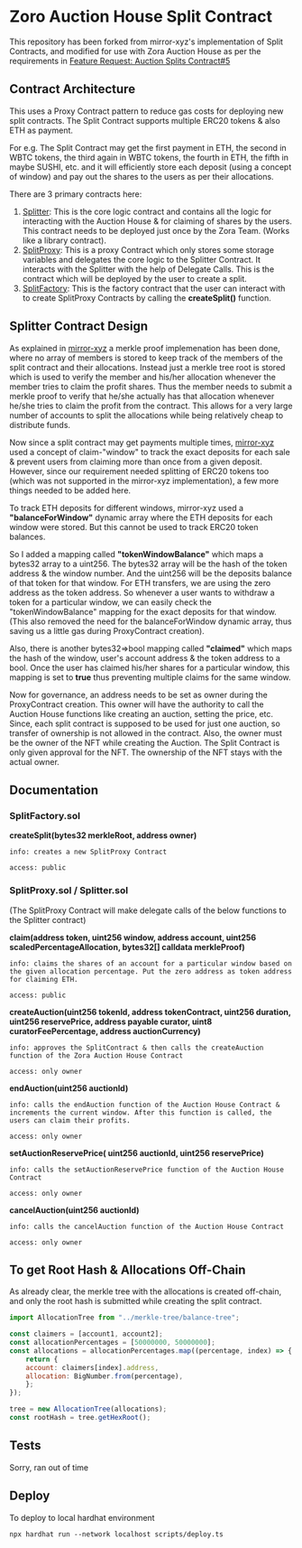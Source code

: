 # Zoro Auction House Split Contract

This repository has been forked from mirror-xyz's implementation of Split Contracts, and modified for use with Zora Auction House as per the requirements in [Feature Request: Auction Splits Contract#5](https://github.com/ourzora/auction-house/issues/5)

## Contract Architecture
This uses a Proxy Contract pattern to reduce gas costs for deploying new split contracts. The Split Contract supports multiple ERC20 tokens & also ETH as payment. 

For e.g. The Split Contract may get the first payment in ETH, the second in WBTC tokens, the third again in WBTC tokens, the fourth in ETH, the fifth in maybe SUSHI, etc. and it will efficiently store each deposit (using a concept of window) and pay out the shares to the users as per their allocations.

There are 3 primary contracts here:
1. [Splitter](): This is the core logic contract and contains all the logic for interacting with the Auction House & for claiming of shares by the users. This contract needs to be deployed just once by the Zora Team. (Works like a library contract).
2. [SplitProxy](): This is a proxy Contract which only stores some storage variables and delegates the core logic to the Splitter Contract. It interacts with the Splitter with the help of Delegate Calls. This is the contract which will be deployed by the user to create a split.
3. [SplitFactory](): This is the factory contract that the user can interact with to create SplitProxy Contracts by calling the <strong>createSplit()</strong> function.

## Splitter Contract Design 
As explained in [mirror-xyz](https://dev.mirror.xyz/V_7Jp1hy_g8bz-J1B4Wb5KYSmj5Lt4W7q7cw0noxJsU) a merkle proof implemenation has been done, where no array of members is stored to keep track of the members of the split contract and their allocations. Instead just a merkle tree root is stored which is used to verify the member and his/her allocation whenever the member tries to claim the profit shares. Thus the member needs to submit a merkle proof to verify that he/she actually has that allocation whenever he/she tries to claim the profit from the contract. This allows for a very large number of accounts to split the allocations while being relatively cheap to distribute funds.

Now since a split contract may get payments multiple times, [mirror-xyz](https://dev.mirror.xyz/V_7Jp1hy_g8bz-J1B4Wb5KYSmj5Lt4W7q7cw0noxJsU) used a concept of claim-"window" to track the exact deposits for each sale & prevent users from claiming more than once from a given deposit. However, since our requirement needed splitting of ERC20 tokens too (which was not supported in the mirror-xyz implementation), a few more things needed to be added here.

To track ETH deposits for different windows, mirror-xyz used a <strong>"balanceForWindow"</strong> dynamic array where the ETH deposits for each window were stored. But this cannot be used to track ERC20 token balances. 

So I added a mapping called <strong>"tokenWindowBalance"</strong> which maps a bytes32 array to a uint256. The bytes32 array will be the hash of the token address & the window number. And the uint256 will be the deposits balance of that token for that window. For ETH transfers, we are using the zero address as the token address. So whenever a user wants to withdraw a token for a particular window, we can easily check the "tokenWindowBalance" mapping for the exact deposits for that window. (This also removed the need for the balanceForWindow dynamic array, thus saving us a little gas during ProxyContract creation).

Also, there is another bytes32=>bool mapping called <strong>"claimed"</strong> which maps the hash of the window, user's account address & the token address to a bool. Once the user has claimed his/her shares for a particular window, this mapping is set to <strong>true</strong> thus preventing multiple claims for the same window.

Now for governance, an address needs to be set as owner during the ProxyContract creation. This owner will have the authority to call the Auction House functions like creating an auction, setting the price, etc. Since, each split contract is supposed to be used for just one auction, so transfer of ownership is not allowed in the contract.
Also, the owner must be the owner of the NFT while creating the Auction. The Split Contract is only given approval for the NFT. The ownership of the NFT stays with the actual owner.



## Documentation
### SplitFactory.sol
<strong>createSplit(bytes32 merkleRoot, address owner)</strong>
```
info: creates a new SplitProxy Contract

access: public
```

### SplitProxy.sol / Splitter.sol
(The SplitProxy Contract will make delegate calls of the below functions to the Splitter contract)

<strong>claim(address token, uint256 window, address account, uint256 scaledPercentageAllocation, bytes32[] calldata merkleProof)</strong>
```
info: claims the shares of an account for a particular window based on the given allocation percentage. Put the zero address as token address for claiming ETH.

access: public
```

<strong>createAuction(uint256 tokenId, address tokenContract, uint256 duration, uint256 reservePrice, address payable curator, uint8 curatorFeePercentage, address auctionCurrency)</strong>
```
info: approves the SplitContract & then calls the createAuction function of the Zora Auction House Contract

access: only owner
```

<strong>endAuction(uint256 auctionId)</strong>

```
info: calls the endAuction function of the Auction House Contract & increments the current window. After this function is called, the users can claim their profits.

access: only owner
```

<strong>setAuctionReservePrice( uint256 auctionId, uint256 reservePrice)</strong>
```
info: calls the setAuctionReservePrice function of the Auction House Contract

access: only owner
``` 

<strong>cancelAuction(uint256 auctionId)</strong>
```
info: calls the cancelAuction function of the Auction House Contract

access: only owner
```

## To get Root Hash & Allocations Off-Chain
As already clear, the merkle tree with the allocations is created off-chain, and only the root hash is submitted while creating the split contract.
```js
import AllocationTree from "../merkle-tree/balance-tree";

const claimers = [account1, account2];
const allocationPercentages = [50000000, 50000000];
const allocations = allocationPercentages.map((percentage, index) => {
    return {
    account: claimers[index].address,
    allocation: BigNumber.from(percentage),
    };
});

tree = new AllocationTree(allocations);
const rootHash = tree.getHexRoot();
```

## Tests
Sorry, ran out of time

## Deploy
To deploy to local hardhat environment
```
npx hardhat run --network localhost scripts/deploy.ts
```
